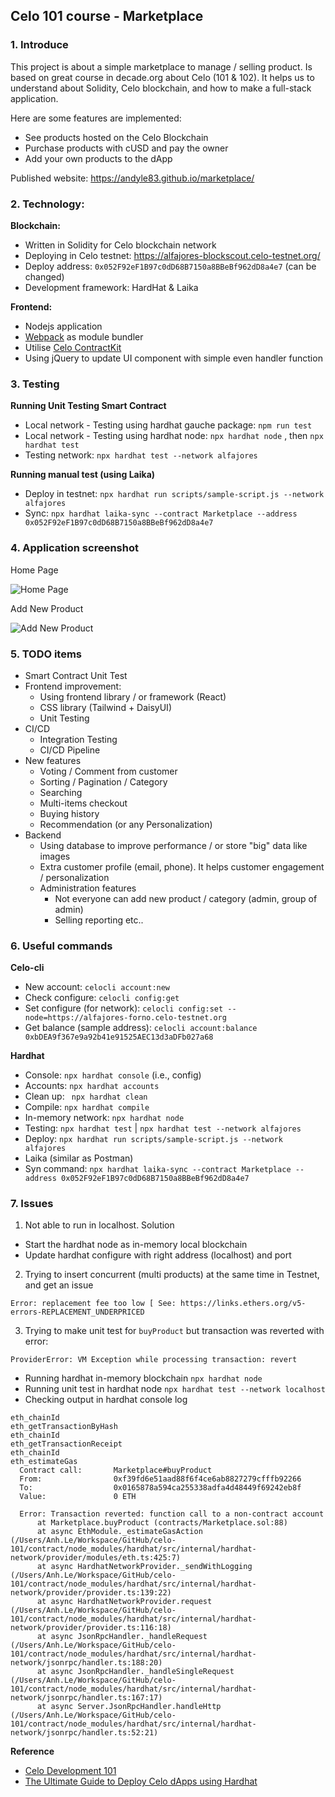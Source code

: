 ## Celo 101 course - Marketplace

### 1. Introduce

This project is about a simple marketplace to manage / selling product. Is based on great course in decade.org about Celo (101 & 102). It helps us to understand about Solidity, Celo blockchain, and how to make a full-stack application.

Here are some features are implemented:

- See products hosted on the Celo Blockchain
- Purchase products with cUSD and pay the owner
- Add your own products to the dApp

Published website: https://andyle83.github.io/marketplace/

### 2. Technology:

**Blockchain:**

- Written in Solidity for Celo blockchain network
- Deploying in Celo testnet: https://alfajores-blockscout.celo-testnet.org/
- Deploy address: `0x052F92eF1B97c0dD68B7150a8BBeBf962dD8a4e7` (can be changed)
- Development framework: HardHat & Laika

**Frontend:**

- Nodejs application 
- [Webpack](https://webpack.js.org/guides/getting-started/) as module bundler
- Utilise [Celo ContractKit](https://docs.celo.org/developer-guide/contractkit/setup)
- Using jQuery to update UI component with simple even handler function

### 3. Testing

**Running Unit Testing Smart Contract**

- Local network - Testing using hardhat gauche package: `npm run test`
- Local network - Testing using hardhat node: `npx hardhat node` , then `npx hardhat test`
- Testing network:  `npx hardhat test --network alfajores`

**Running manual test (using Laika)**
  
- Deploy in testnet: `npx hardhat run scripts/sample-script.js --network alfajores`
- Sync: `npx hardhat laika-sync --contract Marketplace --address 0x052F92eF1B97c0dD68B7150a8BBeBf962dD8a4e7`

### 4. Application screenshot

Home Page

![Home Page](https://raw.githubusercontent.com/andyle83/marketplace/main/demo/1.png)

Add New Product

![Add New Product](https://raw.githubusercontent.com/andyle83/marketplace/main/demo/2.png)

### 5. TODO items

- Smart Contract Unit Test
- Frontend improvement:
  - Using frontend library / or framework (React)
  - CSS library (Tailwind + DaisyUI)
  - Unit Testing
- CI/CD
  - Integration Testing
  - CI/CD Pipeline
- New features
  - Voting / Comment from customer
  - Sorting / Pagination / Category
  - Searching
  - Multi-items checkout
  - Buying history
  - Recommendation (or any Personalization)
- Backend 
  - Using database to improve performance / or store "big" data like images
  - Extra customer profile (email, phone). It helps customer engagement / personalization
  - Administration features
    - Not everyone can add new product / category (admin, group of admin)
    - Selling reporting etc..

### 6. Useful commands

**Celo-cli**

- New account: `celocli account:new`
- Check configure: `celocli config:get`
- Set configure (for network): `celocli config:set --node=https://alfajores-forno.celo-testnet.org`
- Get balance (sample address): `celocli account:balance 0xbDEA9f367e9a92b41e91525AEC13d3aDFb027a68`

**Hardhat**

- Console: `npx hardhat console` (i.e., config)
- Accounts: `npx hardhat accounts`
- Clean up: ` npx hardhat clean`
- Compile: `npx hardhat compile`
- In-memory network: `npx hardhat node`
- Testing: `npx hardhat test` | `npx hardhat test --network alfajores`
- Deploy: `npx hardhat run scripts/sample-script.js --network alfajores`
- Laika (similar as Postman)
- Syn command: `npx hardhat laika-sync --contract Marketplace --address 0x052F92eF1B97c0dD68B7150a8BBeBf962dD8a4e7`

### 7. Issues

1. Not able to run in localhost. Solution
  - Start the hardhat node as in-memory local blockchain
  - Update hardhat configure with right address (localhost) and port

2. Trying to insert concurrent (multi products) at the same time in Testnet, and get an issue
```
Error: replacement fee too low [ See: https://links.ethers.org/v5-errors-REPLACEMENT_UNDERPRICED 
```

3. Trying to make unit test for `buyProduct` but transaction was reverted with error:
```
ProviderError: VM Exception while processing transaction: revert
```
- Running hardhat in-memory blockchain `npx hardhat node`
- Running unit test in hardhat node `npx hardhat test --network localhost`
- Checking output in hardhat console log

```
eth_chainId
eth_getTransactionByHash
eth_chainId
eth_getTransactionReceipt
eth_chainId
eth_estimateGas
  Contract call:       Marketplace#buyProduct
  From:                0xf39fd6e51aad88f6f4ce6ab8827279cfffb92266
  To:                  0x0165878a594ca255338adfa4d48449f69242eb8f
  Value:               0 ETH

  Error: Transaction reverted: function call to a non-contract account
      at Marketplace.buyProduct (contracts/Marketplace.sol:88)
      at async EthModule._estimateGasAction (/Users/Anh.Le/Workspace/GitHub/celo-101/contract/node_modules/hardhat/src/internal/hardhat-network/provider/modules/eth.ts:425:7)
      at async HardhatNetworkProvider._sendWithLogging (/Users/Anh.Le/Workspace/GitHub/celo-101/contract/node_modules/hardhat/src/internal/hardhat-network/provider/provider.ts:139:22)
      at async HardhatNetworkProvider.request (/Users/Anh.Le/Workspace/GitHub/celo-101/contract/node_modules/hardhat/src/internal/hardhat-network/provider/provider.ts:116:18)
      at async JsonRpcHandler._handleRequest (/Users/Anh.Le/Workspace/GitHub/celo-101/contract/node_modules/hardhat/src/internal/hardhat-network/jsonrpc/handler.ts:188:20)
      at async JsonRpcHandler._handleSingleRequest (/Users/Anh.Le/Workspace/GitHub/celo-101/contract/node_modules/hardhat/src/internal/hardhat-network/jsonrpc/handler.ts:167:17)
      at async Server.JsonRpcHandler.handleHttp (/Users/Anh.Le/Workspace/GitHub/celo-101/contract/node_modules/hardhat/src/internal/hardhat-network/jsonrpc/handler.ts:52:21)
```

**Reference**

- [Celo Development 101](https://dacade.org/)
- [The Ultimate Guide to Deploy Celo dApps using Hardhat](https://medium.com/celodevelopers/hardhat-and-celo-the-ultimate-guide-to-deploy-celo-dapps-using-hardhat-747f42ad0788)
